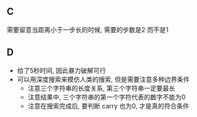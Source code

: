 ## C

需要留意当距离小于一步长的时候, 需要的步数是2 而不是1 

## D

* 给了5秒时间, 因此暴力破解可行
* 可以用深度搜索来模仿人类的搜索, 但是需要注意多种边界条件
  * 注意三个字符串的长度关系, 第三个字符串一定要最长
  * 注意结果中, 三个字符串的第一个字符代表的数字不能为0
  * 注意在搜索完成后, 要判断 carry 也为0, 才是真的符合条件
